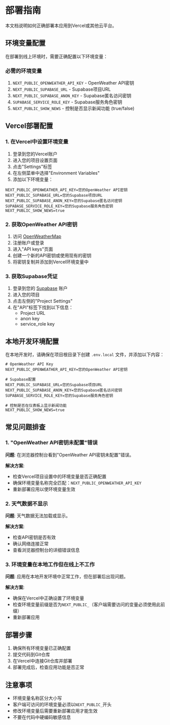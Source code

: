 # 部署指南

本文档说明如何正确部署本应用到Vercel或其他云平台。

## 环境变量配置

在部署到线上环境时，需要正确配置以下环境变量：

### 必需的环境变量

1. `NEXT_PUBLIC_OPENWEATHER_API_KEY` - OpenWeather API密钥
2. `NEXT_PUBLIC_SUPABASE_URL` - Supabase项目URL
3. `NEXT_PUBLIC_SUPABASE_ANON_KEY` - Supabase匿名访问密钥
4. `SUPABASE_SERVICE_ROLE_KEY` - Supabase服务角色密钥
5. `NEXT_PUBLIC_SHOW_NEWS` - 控制是否显示新闻功能 (true/false)

## Vercel部署配置

### 1. 在Vercel中设置环境变量

1. 登录到您的Vercel账户
2. 进入您的项目设置页面
3. 点击"Settings"标签
4. 在左侧菜单中选择"Environment Variables"
5. 添加以下环境变量：

```
NEXT_PUBLIC_OPENWEATHER_API_KEY=您的OpenWeather API密钥
NEXT_PUBLIC_SUPABASE_URL=您的Supabase项目URL
NEXT_PUBLIC_SUPABASE_ANON_KEY=您的Supabase匿名访问密钥
SUPABASE_SERVICE_ROLE_KEY=您的Supabase服务角色密钥
NEXT_PUBLIC_SHOW_NEWS=true
```

### 2. 获取OpenWeather API密钥

1. 访问 [OpenWeatherMap](https://openweathermap.org/api)
2. 注册账户或登录
3. 进入"API keys"页面
4. 创建一个新的API密钥或使用现有的密钥
5. 将密钥复制并添加到Vercel环境变量中

### 3. 获取Supabase凭证

1. 登录到您的 [Supabase](https://supabase.com/) 账户
2. 进入您的项目
3. 点击左侧的"Project Settings"
4. 在"API"标签下找到以下信息：
   - Project URL
   - anon key
   - service_role key

## 本地开发环境配置

在本地开发时，请确保在项目根目录下创建 `.env.local` 文件，并添加以下内容：

```env
# OpenWeather API Key
NEXT_PUBLIC_OPENWEATHER_API_KEY=您的OpenWeather API密钥

# Supabase配置
NEXT_PUBLIC_SUPABASE_URL=您的Supabase项目URL
NEXT_PUBLIC_SUPABASE_ANON_KEY=您的Supabase匿名访问密钥
SUPABASE_SERVICE_ROLE_KEY=您的Supabase服务角色密钥

# 控制是否在仪表板上显示新闻功能
NEXT_PUBLIC_SHOW_NEWS=true
```

## 常见问题排查

### 1. "OpenWeather API密钥未配置"错误

**问题**: 在浏览器控制台看到"OpenWeather API密钥未配置"错误。

**解决方案**:
- 检查Vercel项目设置中的环境变量是否正确配置
- 确保环境变量名称完全匹配：`NEXT_PUBLIC_OPENWEATHER_API_KEY`
- 重新部署应用以使环境变量生效

### 2. 天气数据不显示

**问题**: 天气数据无法加载或显示。

**解决方案**:
- 检查API密钥是否有效
- 确认网络连接正常
- 查看浏览器控制台的详细错误信息

### 3. 环境变量在本地工作但在线上不工作

**问题**: 应用在本地开发环境中正常工作，但在部署后出现问题。

**解决方案**:
- 确保在Vercel中正确设置了环境变量
- 检查环境变量前缀是否为`NEXT_PUBLIC_`（客户端需要访问的变量必须使用此前缀）
- 重新部署应用

## 部署步骤

1. 确保所有环境变量已正确配置
2. 提交代码到Git仓库
3. 在Vercel中连接Git仓库并部署
4. 部署完成后，检查应用功能是否正常

## 注意事项

- 环境变量名称区分大小写
- 客户端可访问的环境变量必须以`NEXT_PUBLIC_`开头
- 修改环境变量后需要重新部署应用才能生效
- 不要在代码中硬编码敏感信息